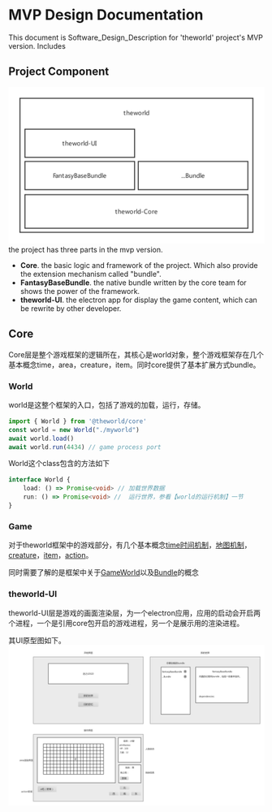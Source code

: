# MVP Design Documentation
This document is Software_Design_Description for 'theworld' project's MVP version. Includes

## Project Component
![project_components](project_components.png)
the project has three parts in the mvp version.

* **Core**. the basic logic and framework of the project. Which also provide the extension mechanism called "bundle".
* **FantasyBaseBundle**. the native bundle written by the core team for shows the power of the framework.
* **theworld-UI**. the electron app for display the game content, which can be rewrite by other developer.

## Core
Core层是整个游戏框架的逻辑所在，其核心是world对象，整个游戏框架存在几个基本概念time，area，creature，item。同时core提供了基本扩展方式bundle。

### World
world是这整个框架的入口，包括了游戏的加载，运行，存储。
```Typescript
import { World } from '@theworld/core'
const world = new World("./myworld")
await world.load()
await world.run(4434) // game process port
```

World这个class包含的方法如下
```Typescript
interface World {
    load: () => Promise<void> // 加载世界数据
    run: () => Promise<void> //  运行世界，参看【world的运行机制】一节
}
```

### Game
对于theworld框架中的游戏部分，有几个基本概念[time时间机制](../game/time.md)，[地图机制](../game/map-mechanism.md)，[creature](../game/creature.md)，[item](../game/item.md)，[action](../game/action.md)。

同时需要了解的是框架中关于[GameWorld](../game/game-world.md)以及[Bundle](../game/bundle.md)的概念


### theworld-UI
theworld-UI层是游戏的画面渲染层，为一个electron应用，应用的启动会开启两个进程，一个是引用core包开启的游戏进程，另一个是展示用的渲染进程。

其UI原型图如下。
![prototype](ui.png)
